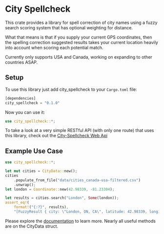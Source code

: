 # City Spellcheck 

This crate provides a library for spell correction of city names
using a fuzzy search scoring system that has optional weighting for
distance.

What that means is that if you supply your current GPS coordinates, then the
spelling correction suggested results takes your current location heavily into
account when scoring each potential match.

Currently only supports USA and Canada, working on expanding to other countries ASAP.

## Setup

To use this library just add city_spellcheck to your `Cargo.toml` file:

```rust
[dependencies]
city_spellcheck = "0.1.0"
```

Now you can use it:

```rust
use city_spellcheck::*;
```

To take a look at a very simple RESTful API (with only one route) that uses this library,
check out the [City-Spellcheck Web Api](https://github.com/PrismaPhonic/city-spellcheck-web-api)

## Example Use Case

```rust
use city_spellcheck::*;

let mut cities = CityData::new();
cities
    .populate_from_file("data/cities_canada-usa-filtered.csv")
    .unwrap();
let london = Coordinate::new(42.98339, -81.23304);

let results = cities.search("London", Some(london));
assert_eq!(
    format!("{:?}", results),
    "[FuzzyResult { city: \"London, ON, CA\", latitude: 42.98339, longitude: -81.23304, score: 1.0 }, FuzzyResult { city: \"London, OH, US\", latitude: 39.88645, longitude: -83.44825, score: 0.6252391 }, FuzzyResult { city: \"London, KY, US\", latitude: 37.12898, longitude: -84.08326, score: 0.6250727 }, FuzzyResult { city: \"Lemont, IL, US\", latitude: 41.67364, longitude: -88.00173, score: 0.52094036 }, FuzzyResult { city: \"Brant, ON, CA\", latitude: 43.1334, longitude: -80.34967, score: 0.5208334 }]");
```

Please explore the [documentation](https://docs.rs/city_spellcheck) to learn more. Nearly all useful methods are on the CityData
struct.
